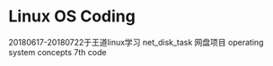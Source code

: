 Linux OS Coding
=======
20180617-20180722于王道linux学习
net_disk_task 网盘项目
operating system concepts 7th code
